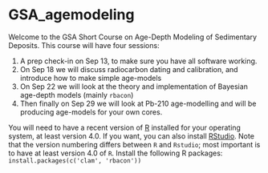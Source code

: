 # GSA_agemodeling

Welcome to the GSA Short Course on Age-Depth Modeling of Sedimentary Deposits. This course will have four sessions:

1. A prep check-in on Sep 13, to make sure you have all software working.
2. On Sep 18 we will discuss radiocarbon dating and calibration, and introduce how to make simple age-models
3. On Sep 22 we will look at the theory and implementation of Bayesian age-depth models (mainly `rbacon`)
4. Then finally on Sep 29 we will look at Pb-210 age-modelling and will be producing age-models for your own cores.

You will need to have a recent version of [R](r-project.org) installed for your operating system, at least version 4.0. If you want, you can also install [RStudio](www.rstudio.com). Note that the version numbering differs between `R` and `Rstudio`; most important is to have at least version 4.0 of `R`.
Install the following R packages:
`install.packages(c('clam', 'rbacon'))`



